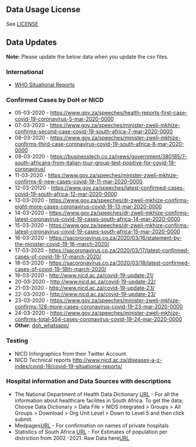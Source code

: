 ## Data Usage License
See [LICENSE](LICENSE.md)
## Data Updates

**Note:** Please update the below data when you update the csv files.

### International
* [WHO Situational Reports](https://www.who.int/emergencies/diseases/novel-coronavirus-2019/situation-reports)

### Confirmed Cases by DoH or NICD
* 05-03-2020 - https://www.gov.za/speeches/health-reports-first-case-covid-19-coronavirus-5-mar-2020-0000
* 07-03-2020 - https://www.gov.za/speeches/minister-zweli-mkhize-confirms-second-case-covid-19-south-africa-7-mar-2020-0000
* 08-03-2020 - https://www.gov.za/speeches/minister-zweli-mkhize-confirms-third-case-coronavirus-covid-19-south-africa-8-mar-2020-0000
* 09-03-2020 - https://businesstech.co.za/news/government/380185/7-south-africans-from-italian-tour-group-test-positive-for-covid-19-coronavirus/
* 11-03-2020 - https://www.gov.za/speeches/minister-zweli-mkhize-confirms-6-new-cases-covid-19-11-mar-2020-0000
* 12-03-20120 - https://www.gov.za/speeches/latest-confirmed-cases-covid-19-south-africa-12-mar-2020-0000
* 13-03-2020 - https://www.gov.za/speeches/dr-zweli-mkhize-confirms-eight-more-cases-coronavirus-covid-19-13-mar-2020-0000
* 14-03-2020 - https://www.gov.za/speeches/dr-zweli-mkhize-confirms-latest-coronavirus-covid-19-cases-south-africa-14-mar-2020-0000
* 15-03-2020 - https://www.gov.za/speeches/dr-zweli-mkhize-confirms-latest-coronavirus-covid-19-cases-south-africa-15-mar-2020-0000
* 16-03-2020 - https://sacoronavirus.co.za/2020/03/16/statement-by-the-minister-covid-19-16-march-2020/
* 17-03-2020 - https://sacoronavirus.co.za/2020/03/17/latest-confirmed-cases-of-covid-19-17-march-2020/
* 18-03-2020 - https://sacoronavirus.co.za/2020/03/18/latest-confirmed-cases-of-covid-19-18th-march-2020/
* 19-03-2020 - http://www.nicd.ac.za/covid-19-update-21/
* 20-03-2020 - http://www.nicd.ac.za/covid-19-update-22/
* 21-03-2020 - http://www.nicd.ac.za/covid-19-update-23/
* 22-03-2020 - http://www.nicd.ac.za/covid-19-update-23/
* 23-03-2020 - https://www.gov.za/speeches/minister-zweli-mkhize-confirms-128-more-cases-coronavirus-covid-19-23-mar-2020-0000
* 24-03-2020 - https://www.gov.za/speeches/minister-zweli-mkhize-confirms-total-554-cases-coronavirus-covid-19-24-mar-2020-0000
* **Other**: [doh_whatsapp/](doh_whatsapp/)

### Testing
* NICD Inforgraphics from their Twitter Account
* NICD Technical reports http://www.nicd.ac.za/diseases-a-z-index/covid-19/covid-19-situational-reports/

### Hospital information and Data Sources with descriptions

* The National Department of Health Data Dictionary [URL](https://dd.dhmis.org/) - For all the information about healthcare facilites in South Africa. To get the data; Choose Data Dictionary > Data File > NIDS integrated > Groups > All Groups > Download > Org Unit Level > Down to Level 5 and then click submit.
* Medpages[URL](https://www.medpages.info/sf/index.php?page=homepage) - For confirmation on names of private hospitals
* Statistics of South Africa [URL](http://www.statssa.gov.za/) - For Estimates of population per distriction from 2002 -2021. Raw Data here[URL](https://github.com/elolelo/DataProject/blob/master/za_PopEstimates_Districts_StatsSA_WithFinYears_Jan17_coded.csv)
 
